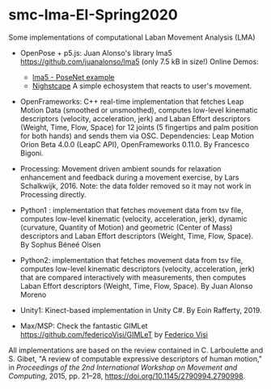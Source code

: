 # smc-lma-EI-Spring2020
Some implementations of computational Laban Movement Analysis (LMA)

- OpenPose + p5.js: Juan Alonso's library lma5 https://github.com/juanalonso/lma5 (only 7.5 kB in size!)
  Online Demos:
  - [lma5 - PoseNet example](https://neuronasmuertas.com/lma5/examples/posenet)
  - [Nighstcape](https://neuronasmuertas.com/lma5/examples/nightscape.html) A simple echosystem that reacts to user's movement.

- OpenFrameworks: C++ real-time implementation that fetches Leap Motion Data (smoothed or unsmoothed), computes low-level kinematic descriptors (velocity, acceleration, jerk) and Laban Effort descriptors (Weight, Time, Flow, Space) for 12 joints (5 fingertips and palm position for both hands) and sends them via OSC. Dependencies: Leap Motion Orion Beta 4.0.0 (LeapC API), OpenFrameworks 0.11.0. By Francesco Bigoni.

- Processing:  Movement driven ambient sounds for relaxation enhancement and feedback during a movement exercise, by Lars Schalkwijk, 2016. Note: the data folder removed so it may not work in Processing directly.

- Python1 : implementation that fetches movement data from tsv file, computes low-level kinematic (velocity, acceleration, jerk), dynamic (curvature, Quantity of Motion) and geometric (Center of Mass) descriptors and Laban Effort descriptors (Weight, Time, Flow, Space). By Sophus Béneé Olsen

- Python2: implementation that fetches movement data from tsv file, computes low-level kinematic descriptors (velocity, acceleration, jerk) that are compared interactively with measurements, then computes Laban Effort descriptors (Weight, Time, Flow, Space). By Juan Alonso Moreno

- Unity1: Kinect-based implementation in Unity C#. By Eoin Rafferty, 2019.

- Max/MSP: Check the fantastic GIMLet https://github.com/federicoVisi/GIMLeT by [Federico Visi](http://www.federicovisi.com/)

All implementations are based on the review contained in C. Larboulette and S. Gibet, "A review of computable expressive descriptors of human motion," in *Proceedings of the 2nd International Workshop on Movement and Computing*, 2015, pp. 21–28, https://doi.org/10.1145/2790994.2790998.
